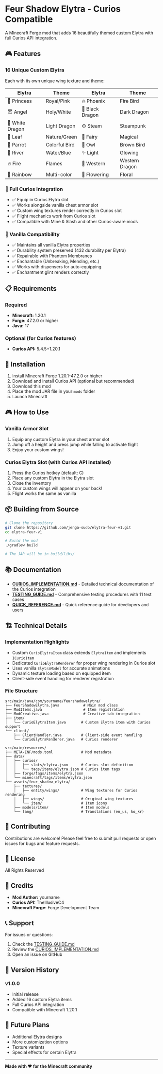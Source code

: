 # Feur Shadow Elytra - Curios Compatible

A Minecraft Forge mod that adds 16 beautifully themed custom Elytra with full Curios API integration.

## 🎮 Features

### 16 Unique Custom Elytra
Each with its own unique wing texture and theme:

| Elytra | Theme | Elytra | Theme |
|--------|-------|--------|-------|
| 👑 Princess | Royal/Pink | 🔥 Phoenix | Fire Bird |
| 😇 Angel | Holy/White | 🐉 Black Dragon | Dark Dragon |
| 🐲 White Dragon | Light Dragon | ⚙️ Steam | Steampunk |
| 🍃 Leaf | Nature/Green | 🧚 Fairy | Magical |
| 🦜 Parrot | Colorful Bird | 🦉 Owl | Brown Bird |
| 🌊 River | Water/Blue | ✨ Light | Glowing |
| 🔥 Fire | Flames | 🐉 Western | Western Dragon |
| 🌈 Rainbow | Multi-color | 🌸 Flowering | Floral |

### 🎯 Full Curios Integration
- ✅ Equip in Curios Elytra slot
- ✅ Works alongside vanilla chest armor slot
- ✅ Custom wing textures render correctly in Curios slot
- ✅ Flight mechanics work from Curios slot
- ✅ Compatible with Mine & Slash and other Curios-aware mods

### 🌟 Vanilla Compatibility
- ✅ Maintains all vanilla Elytra properties
- ✅ Durability system preserved (432 durability per Elytra)
- ✅ Repairable with Phantom Membranes
- ✅ Enchantable (Unbreaking, Mending, etc.)
- ✅ Works with dispensers for auto-equipping
- ✅ Enchantment glint renders correctly

## 📋 Requirements

### Required
- **Minecraft:** 1.20.1
- **Forge:** 47.2.0 or higher
- **Java:** 17

### Optional (for Curios features)
- **Curios API:** 5.4.5+1.20.1

## 🔧 Installation

1. Install Minecraft Forge 1.20.1-47.2.0 or higher
2. Download and install Curios API (optional but recommended)
3. Download this mod
4. Place the mod JAR file in your `mods` folder
5. Launch Minecraft

## 🎮 How to Use

### Vanilla Armor Slot
1. Equip any custom Elytra in your chest armor slot
2. Jump off a height and press jump while falling to activate flight
3. Enjoy your custom wings!

### Curios Elytra Slot (with Curios API installed)
1. Press the Curios hotkey (default: C)
2. Place any custom Elytra in the Elytra slot
3. Close the inventory
4. Your custom wings will appear on your back!
5. Flight works the same as vanilla

## 📦 Building from Source

```bash
# Clone the repository
git clone https://github.com/jenga-sudo/elytra-feur-v1.git
cd elytra-feur-v1

# Build the mod
./gradlew build

# The JAR will be in build/libs/
```

## 📚 Documentation

- **[CURIOS_IMPLEMENTATION.md](CURIOS_IMPLEMENTATION.md)** - Detailed technical documentation of the Curios integration
- **[TESTING_GUIDE.md](TESTING_GUIDE.md)** - Comprehensive testing procedures with 11 test cases
- **[QUICK_REFERENCE.md](QUICK_REFERENCE.md)** - Quick reference guide for developers and users

## 🏗️ Technical Details

### Implementation Highlights
- Custom `CurioElytraItem` class extends `ElytraItem` and implements `ICurioItem`
- Dedicated `CurioElytraRenderer` for proper wing rendering in Curios slot
- Uses vanilla `ElytraModel` for accurate animations
- Dynamic texture loading based on equipped item
- Client-side event handling for renderer registration

### File Structure
```
src/main/java/com/yourname/feurshadowelytra/
├── FeurShadowElytra.java           # Main mod class
├── ModItems.java                   # Item registration
├── ModCreative.java                # Creative tab integration
├── item/
│   └── CurioElytraItem.java       # Custom Elytra item with Curios support
└── client/
    ├── ClientHandler.java         # Client-side event handling
    └── CurioElytraRenderer.java   # Curios renderer

src/main/resources/
├── META-INF/mods.toml             # Mod metadata
├── data/
│   ├── curios/
│   │   ├── slots/elytra.json      # Curios slot definition
│   │   └── tags/items/elytra.json # Curios item tags
│   ├── forge/tags/items/elytra.json
│   └── minecraft/tags/items/elytra.json
└── assets/feur_shadow_elytra/
    ├── textures/
    │   ├── entity/wings/          # Wing textures for Curios rendering
    │   ├── wings/                 # Original wing textures
    │   └── item/                  # Item icons
    ├── models/item/               # Item models
    └── lang/                      # Translations (en_us, ko_kr)
```

## 🤝 Contributing

Contributions are welcome! Please feel free to submit pull requests or open issues for bugs and feature requests.

## 📄 License

All Rights Reserved

## 🙏 Credits

- **Mod Author:** yourname
- **Curios API:** TheIllusiveC4
- **Minecraft Forge:** Forge Development Team

## 📞 Support

For issues or questions:
1. Check the [TESTING_GUIDE.md](TESTING_GUIDE.md)
2. Review the [CURIOS_IMPLEMENTATION.md](CURIOS_IMPLEMENTATION.md)
3. Open an issue on GitHub

## 🔄 Version History

### v1.0.0
- Initial release
- Added 16 custom Elytra items
- Full Curios API integration
- Compatible with Minecraft 1.20.1

## 🎯 Future Plans

- Additional Elytra designs
- More customization options
- Texture variants
- Special effects for certain Elytra

---

**Made with ❤️ for the Minecraft community**
